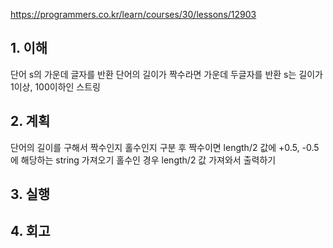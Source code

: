 https://programmers.co.kr/learn/courses/30/lessons/12903

## 1. 이해
단어 s의 가운데 글자를 반환
단어의 길이가 짝수라면 가운데 두글자를 반환
s는 길이가 1이상, 100이하인 스트링

## 2. 계획
단어의 길이를 구해서 짝수인지 홀수인지 구분 후 짝수이면 length/2 값에 +0.5, -0.5에 해당하는 string 가져오기
홀수인 경우 length/2 값 가져와서 출력하기

## 3. 실행

## 4. 회고